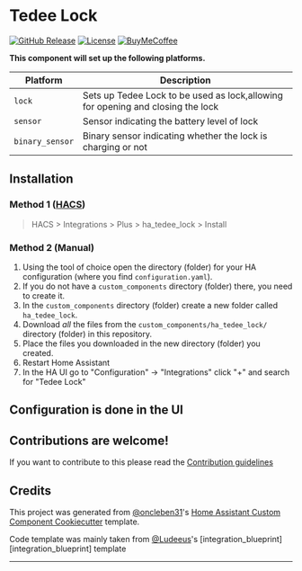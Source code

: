 # Tedee Lock

[![GitHub Release][releases-shield]][releases]
[![License][license-shield]](LICENSE)
[![BuyMeCoffee][buymecoffeebadge]][buymecoffee]

**This component will set up the following platforms.**

| Platform        | Description                                                                     |
| --------------- | ------------------------------------------------------------------------------- |
| `lock`          | Sets up Tedee Lock to be used as lock,allowing for opening and closing the lock |
| `sensor`        | Sensor indicating the battery level of lock                                     |
| `binary_sensor` | Binary sensor indicating whether the lock is charging or not                    |

## Installation

### Method 1 ([HACS](https://hacs.xyz/))

> HACS > Integrations > Plus > ha_tedee_lock > Install

### Method 2 (Manual)

1. Using the tool of choice open the directory (folder) for your HA configuration (where you find `configuration.yaml`).
2. If you do not have a `custom_components` directory (folder) there, you need to create it.
3. In the `custom_components` directory (folder) create a new folder called `ha_tedee_lock`.
4. Download _all_ the files from the `custom_components/ha_tedee_lock/` directory (folder) in this repository.
5. Place the files you downloaded in the new directory (folder) you created.
6. Restart Home Assistant
7. In the HA UI go to "Configuration" -> "Integrations" click "+" and search for "Tedee Lock"

## Configuration is done in the UI

<!---->

## Contributions are welcome!

If you want to contribute to this please read the [Contribution guidelines](CONTRIBUTING.md)

## Credits

This project was generated from [@oncleben31](https://github.com/oncleben31)'s [Home Assistant Custom Component Cookiecutter](https://github.com/oncleben31/cookiecutter-homeassistant-custom-component) template.

Code template was mainly taken from [@Ludeeus](https://github.com/ludeeus)'s [integration_blueprint][integration_blueprint] template

---

[buymecoffee]: https://www.buymeacoffee.com/andrzejchm
[buymecoffeebadge]: https://img.shields.io/badge/buy%20me%20a%20coffee-donate-yellow.svg?style=for-the-badge
[hacs]: https://hacs.xyz
[license-shield]: https://img.shields.io/github/license/andrzejchm/ha_tedee_lock.svg?style=for-the-badge
[maintenance-shield]: https://img.shields.io/badge/maintainer-%40andrzejchm-blue.svg?style=for-the-badge
[releases-shield]: https://img.shields.io/github/release/andrzejchm/ha_tedee_lock.svg?style=for-the-badge
[releases]: https://github.com/andrzejchm/ha_tedee_lock/releases
[user_profile]: https://github.com/andrzejchm
